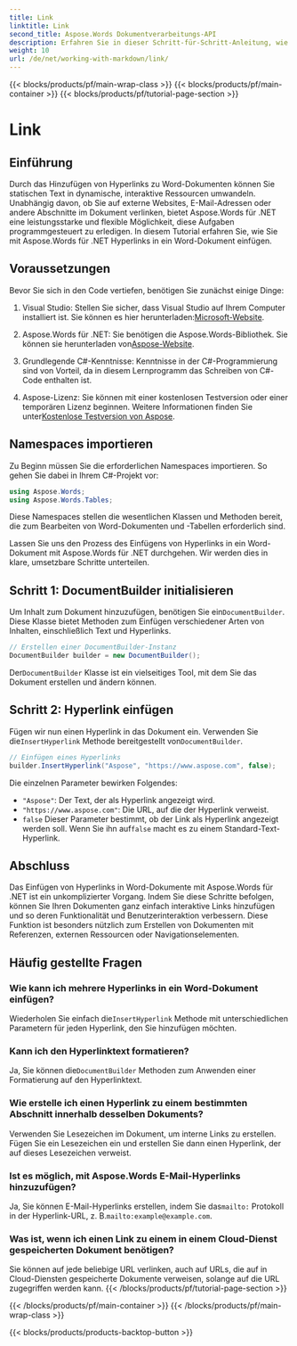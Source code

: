 ```yaml
---
title: Link
linktitle: Link
second_title: Aspose.Words Dokumentverarbeitungs-API
description: Erfahren Sie in dieser Schritt-für-Schritt-Anleitung, wie Sie mit Aspose.Words für .NET Hyperlinks in Word-Dokumente einfügen. Erweitern Sie Ihre Dokumente ganz einfach mit interaktiven Links.
weight: 10
url: /de/net/working-with-markdown/link/
---
```


{{< blocks/products/pf/main-wrap-class >}}
{{< blocks/products/pf/main-container >}}
{{< blocks/products/pf/tutorial-page-section >}}

# Link

## Einführung

Durch das Hinzufügen von Hyperlinks zu Word-Dokumenten können Sie statischen Text in dynamische, interaktive Ressourcen umwandeln. Unabhängig davon, ob Sie auf externe Websites, E-Mail-Adressen oder andere Abschnitte im Dokument verlinken, bietet Aspose.Words für .NET eine leistungsstarke und flexible Möglichkeit, diese Aufgaben programmgesteuert zu erledigen. In diesem Tutorial erfahren Sie, wie Sie mit Aspose.Words für .NET Hyperlinks in ein Word-Dokument einfügen. 

## Voraussetzungen

Bevor Sie sich in den Code vertiefen, benötigen Sie zunächst einige Dinge:

1.  Visual Studio: Stellen Sie sicher, dass Visual Studio auf Ihrem Computer installiert ist. Sie können es hier herunterladen:[Microsoft-Website](https://visualstudio.microsoft.com/).

2.  Aspose.Words für .NET: Sie benötigen die Aspose.Words-Bibliothek. Sie können sie herunterladen von[Aspose-Website](https://releases.aspose.com/words/net/).

3. Grundlegende C#-Kenntnisse: Kenntnisse in der C#-Programmierung sind von Vorteil, da in diesem Lernprogramm das Schreiben von C#-Code enthalten ist.

4.  Aspose-Lizenz: Sie können mit einer kostenlosen Testversion oder einer temporären Lizenz beginnen. Weitere Informationen finden Sie unter[Kostenlose Testversion von Aspose](https://releases.aspose.com/).

## Namespaces importieren

Zu Beginn müssen Sie die erforderlichen Namespaces importieren. So gehen Sie dabei in Ihrem C#-Projekt vor:

```csharp
using Aspose.Words;
using Aspose.Words.Tables;
```

Diese Namespaces stellen die wesentlichen Klassen und Methoden bereit, die zum Bearbeiten von Word-Dokumenten und -Tabellen erforderlich sind.

Lassen Sie uns den Prozess des Einfügens von Hyperlinks in ein Word-Dokument mit Aspose.Words für .NET durchgehen. Wir werden dies in klare, umsetzbare Schritte unterteilen.

## Schritt 1: DocumentBuilder initialisieren

 Um Inhalt zum Dokument hinzuzufügen, benötigen Sie ein`DocumentBuilder`. Diese Klasse bietet Methoden zum Einfügen verschiedener Arten von Inhalten, einschließlich Text und Hyperlinks.

```csharp
// Erstellen einer DocumentBuilder-Instanz
DocumentBuilder builder = new DocumentBuilder();
```

 Der`DocumentBuilder` Klasse ist ein vielseitiges Tool, mit dem Sie das Dokument erstellen und ändern können.

## Schritt 2: Hyperlink einfügen

 Fügen wir nun einen Hyperlink in das Dokument ein. Verwenden Sie die`InsertHyperlink` Methode bereitgestellt von`DocumentBuilder`. 

```csharp
// Einfügen eines Hyperlinks
builder.InsertHyperlink("Aspose", "https://www.aspose.com", false);
```

Die einzelnen Parameter bewirken Folgendes:
- `"Aspose"`: Der Text, der als Hyperlink angezeigt wird.
- `"https://www.aspose.com"`: Die URL, auf die der Hyperlink verweist.
- `false` Dieser Parameter bestimmt, ob der Link als Hyperlink angezeigt werden soll. Wenn Sie ihn auf`false` macht es zu einem Standard-Text-Hyperlink.

## Abschluss

Das Einfügen von Hyperlinks in Word-Dokumente mit Aspose.Words für .NET ist ein unkomplizierter Vorgang. Indem Sie diese Schritte befolgen, können Sie Ihren Dokumenten ganz einfach interaktive Links hinzufügen und so deren Funktionalität und Benutzerinteraktion verbessern. Diese Funktion ist besonders nützlich zum Erstellen von Dokumenten mit Referenzen, externen Ressourcen oder Navigationselementen.

## Häufig gestellte Fragen

### Wie kann ich mehrere Hyperlinks in ein Word-Dokument einfügen?
 Wiederholen Sie einfach die`InsertHyperlink` Methode mit unterschiedlichen Parametern für jeden Hyperlink, den Sie hinzufügen möchten.

### Kann ich den Hyperlinktext formatieren?
 Ja, Sie können die`DocumentBuilder` Methoden zum Anwenden einer Formatierung auf den Hyperlinktext.

### Wie erstelle ich einen Hyperlink zu einem bestimmten Abschnitt innerhalb desselben Dokuments?
Verwenden Sie Lesezeichen im Dokument, um interne Links zu erstellen. Fügen Sie ein Lesezeichen ein und erstellen Sie dann einen Hyperlink, der auf dieses Lesezeichen verweist.

### Ist es möglich, mit Aspose.Words E-Mail-Hyperlinks hinzuzufügen?
 Ja, Sie können E-Mail-Hyperlinks erstellen, indem Sie das`mailto:` Protokoll in der Hyperlink-URL, z. B.`mailto:example@example.com`.

### Was ist, wenn ich einen Link zu einem in einem Cloud-Dienst gespeicherten Dokument benötigen?
Sie können auf jede beliebige URL verlinken, auch auf URLs, die auf in Cloud-Diensten gespeicherte Dokumente verweisen, solange auf die URL zugegriffen werden kann.
{{< /blocks/products/pf/tutorial-page-section >}}

{{< /blocks/products/pf/main-container >}}
{{< /blocks/products/pf/main-wrap-class >}}

{{< blocks/products/products-backtop-button >}}
